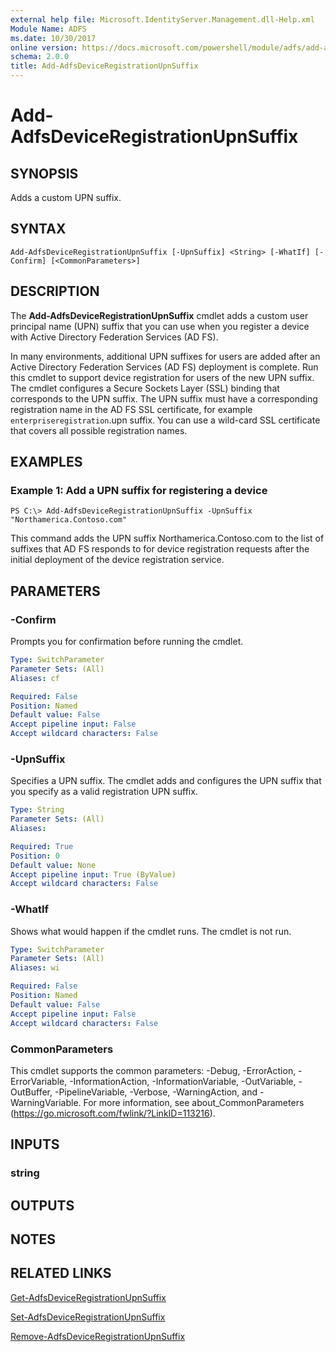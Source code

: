 ```yaml
---
external help file: Microsoft.IdentityServer.Management.dll-Help.xml
Module Name: ADFS
ms.date: 10/30/2017
online version: https://docs.microsoft.com/powershell/module/adfs/add-adfsdeviceregistrationupnsuffix?view=windowsserver2012r2-ps&wt.mc_id=ps-gethelp
schema: 2.0.0
title: Add-AdfsDeviceRegistrationUpnSuffix
---
```


# Add-AdfsDeviceRegistrationUpnSuffix

## SYNOPSIS
Adds a custom UPN suffix.

## SYNTAX

```
Add-AdfsDeviceRegistrationUpnSuffix [-UpnSuffix] <String> [-WhatIf] [-Confirm] [<CommonParameters>]
```

## DESCRIPTION
The **Add-AdfsDeviceRegistrationUpnSuffix** cmdlet adds a custom user principal name (UPN) suffix that you can use when you register a device with Active Directory Federation Services (AD FS).

In many environments, additional UPN suffixes for users are added after an Active Directory Federation Services (AD FS) deployment is complete.
Run this cmdlet to support device registration for users of the new UPN suffix.
The cmdlet configures a Secure Sockets Layer (SSL) binding that corresponds to the UPN suffix.
The UPN suffix must have a corresponding registration name in the AD FS SSL certificate, for example `enterpriseregistration`.upn suffix.
You can use a wild-card SSL certificate that covers all possible registration names.

## EXAMPLES

### Example 1: Add a UPN suffix for registering a device
```
PS C:\> Add-AdfsDeviceRegistrationUpnSuffix -UpnSuffix "Northamerica.Contoso.com"
```

This command adds the UPN suffix Northamerica.Contoso.com to the list of suffixes that AD FS responds to for device registration requests after the initial deployment of the device registration service.

## PARAMETERS

### -Confirm
Prompts you for confirmation before running the cmdlet.

```yaml
Type: SwitchParameter
Parameter Sets: (All)
Aliases: cf

Required: False
Position: Named
Default value: False
Accept pipeline input: False
Accept wildcard characters: False
```

### -UpnSuffix
Specifies a UPN suffix.
The cmdlet adds and configures the UPN suffix that you specify as a valid registration UPN suffix.

```yaml
Type: String
Parameter Sets: (All)
Aliases: 

Required: True
Position: 0
Default value: None
Accept pipeline input: True (ByValue)
Accept wildcard characters: False
```

### -WhatIf
Shows what would happen if the cmdlet runs.
The cmdlet is not run.

```yaml
Type: SwitchParameter
Parameter Sets: (All)
Aliases: wi

Required: False
Position: Named
Default value: False
Accept pipeline input: False
Accept wildcard characters: False
```

### CommonParameters
This cmdlet supports the common parameters: -Debug, -ErrorAction, -ErrorVariable, -InformationAction, -InformationVariable, -OutVariable, -OutBuffer, -PipelineVariable, -Verbose, -WarningAction, and -WarningVariable. For more information, see about_CommonParameters (https://go.microsoft.com/fwlink/?LinkID=113216).

## INPUTS

### string

## OUTPUTS

## NOTES

## RELATED LINKS

[Get-AdfsDeviceRegistrationUpnSuffix](./Get-AdfsDeviceRegistrationUpnSuffix.md)

[Set-AdfsDeviceRegistrationUpnSuffix](./Set-AdfsDeviceRegistrationUpnSuffix.md)

[Remove-AdfsDeviceRegistrationUpnSuffix](./Remove-AdfsDeviceRegistrationUpnSuffix.md)

